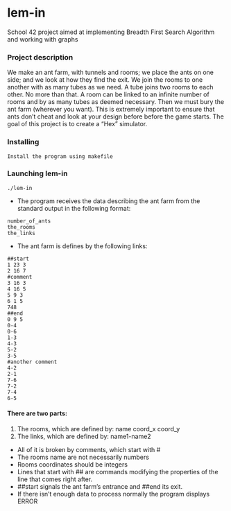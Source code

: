 # lem-in
School 42 project aimed at implementing Breadth First Search Algorithm and working with graphs

### Project description
We make an ant farm, with tunnels and rooms; we place the ants on one side; and we look at how they find the exit.
We join the rooms to one another with as many tubes as we need. A tube joins two rooms to each other. No more than that. A room can be linked to an infinite number of rooms and by as many tubes as deemed necessary. Then we must bury the ant farm (wherever you want). This is extremely important to ensure that ants don’t cheat and look at your design before before the game starts. The goal of this project is to create a “Hex” simulator. 

### Installing
```
Install the program using makefile
```

### Launching lem-in

```
./lem-in
```

* The program receives the data describing the ant farm from the standard output in the following format:
```
number_of_ants
the_rooms
the_links
```

* The ant farm is defines by the following links:
```
##start 
1 23 3 
2 16 7 
#comment
3 16 3 
4 16 5 
5 9 3
6 1 5 
748 
##end 
0 9 5
0-4
0-6 
1-3
4-3
5-2
3-5
#another comment
4-2
2-1
7-6
7-2
7-4
6-5
```

#### There are two parts:
 1) The rooms, which are defined by: name coord_x coord_y 
 2) The links, which are defined by: name1-name2
 
* All of it is broken by comments, which start with #
* The rooms name are not necessarily numbers
* Rooms coordinates should be integers
* Lines that start with ## are commands modifying the properties of the line that comes right after.
* ##start signals the ant farm’s entrance and ##end its exit.
* If there isn’t enough data to process normally the program displays ERROR
